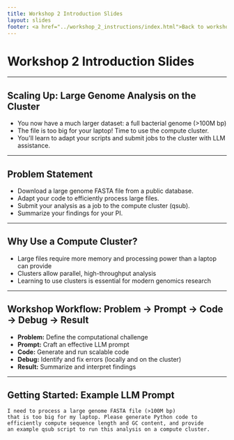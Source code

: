 ```yaml
---
title: Workshop 2 Introduction Slides
layout: slides
footer: <a href="../workshop_2_instructions/index.html">Back to workshop 2</a>
---
```


# Workshop 2 Introduction Slides

---

## Scaling Up: Large Genome Analysis on the Cluster

- You now have a much larger dataset: a full bacterial genome (>100M bp)
- The file is too big for your laptop! Time to use the compute cluster.
- You'll learn to adapt your scripts and submit jobs to the cluster with LLM assistance.

---

## Problem Statement

- Download a large genome FASTA file from a public database.
- Adapt your code to efficiently process large files.
- Submit your analysis as a job to the compute cluster (qsub).
- Summarize your findings for your PI.

---

## Why Use a Compute Cluster?

- Large files require more memory and processing power than a laptop can provide
- Clusters allow parallel, high-throughput analysis
- Learning to use clusters is essential for modern genomics research

---

## Workshop Workflow: Problem → Prompt → Code → Debug → Result

- **Problem:** Define the computational challenge
- **Prompt:** Craft an effective LLM prompt
- **Code:** Generate and run scalable code
- **Debug:** Identify and fix errors (locally and on the cluster)
- **Result:** Summarize and interpret findings

---

## Getting Started: Example LLM Prompt

```
I need to process a large genome FASTA file (>100M bp)
that is too big for my laptop. Please generate Python code to
efficiently compute sequence length and GC content, and provide
an example qsub script to run this analysis on a compute cluster.
```
